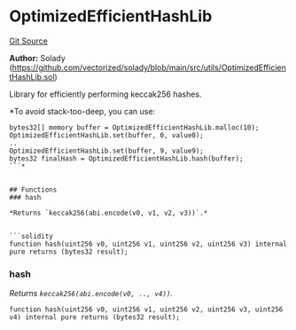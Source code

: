 # OptimizedEfficientHashLib
[Git Source](https://github.com/VerisLabs/KAM/blob/bbd875989135c7d3f313fa3fcc61e94d6afb4346/src/libraries/OptimizedEfficientHashLib.sol)

**Author:**
Solady (https://github.com/vectorized/solady/blob/main/src/utils/OptimizedEfficientHashLib.sol)

Library for efficiently performing keccak256 hashes.

*To avoid stack-too-deep, you can use:
```
bytes32[] memory buffer = OptimizedEfficientHashLib.malloc(10);
OptimizedEfficientHashLib.set(buffer, 0, value0);
..
OptimizedEfficientHashLib.set(buffer, 9, value9);
bytes32 finalHash = OptimizedEfficientHashLib.hash(buffer);
```*


## Functions
### hash

*Returns `keccak256(abi.encode(v0, v1, v2, v3))`.*


```solidity
function hash(uint256 v0, uint256 v1, uint256 v2, uint256 v3) internal pure returns (bytes32 result);
```

### hash

*Returns `keccak256(abi.encode(v0, .., v4))`.*


```solidity
function hash(uint256 v0, uint256 v1, uint256 v2, uint256 v3, uint256 v4) internal pure returns (bytes32 result);
```

